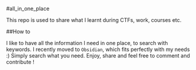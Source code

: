 #all_in_one_place

This repo is used to share what I learnt during CTFs, work, courses etc.

##How to

I like to have all the information I need in one place, to search with keywords.
I recently moved to `Obsidian`, which fits perfectly with my needs :)
Simply search what you need.
Enjoy, share and feel free to comment and contribute !
